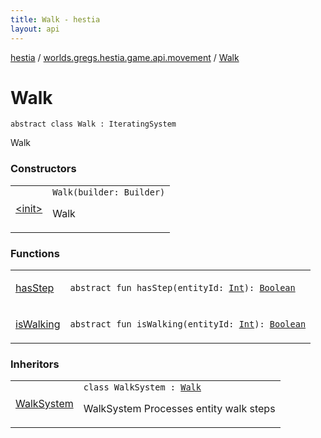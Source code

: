 ```yaml
---
title: Walk - hestia
layout: api
---
```


<div class='api-docs-breadcrumbs'><a href="../../index.html">hestia</a> / <a href="../index.html">worlds.gregs.hestia.game.api.movement</a> / <a href="./index.html">Walk</a></div>

# Walk

<div class="signature"><code><span class="keyword">abstract</span> <span class="keyword">class </span><span class="identifier">Walk</span>&nbsp;<span class="symbol">:</span>&nbsp;<span class="identifier">IteratingSystem</span></code></div>

Walk

### Constructors

<table class="api-docs-table">
<tbody>
<tr>
<td markdown="1">

<a href="-init-.html">&lt;init&gt;</a>


</td>
<td markdown="1">
<div class="signature"><code><span class="identifier">Walk</span><span class="symbol">(</span><span class="parameterName" id="worlds.gregs.hestia.game.api.movement.Walk$<init>(com.artemis.Aspect.Builder)/builder">builder</span><span class="symbol">:</span>&nbsp;<span class="identifier">Builder</span><span class="symbol">)</span></code></div>

Walk


</td>
</tr>
</tbody>
</table>

### Functions

<table class="api-docs-table">
<tbody>
<tr>
<td markdown="1">

<a href="has-step.html">hasStep</a>


</td>
<td markdown="1">
<div class="signature"><code><span class="keyword">abstract</span> <span class="keyword">fun </span><span class="identifier">hasStep</span><span class="symbol">(</span><span class="parameterName" id="worlds.gregs.hestia.game.api.movement.Walk$hasStep(kotlin.Int)/entityId">entityId</span><span class="symbol">:</span>&nbsp;<a href="https://kotlinlang.org/api/latest/jvm/stdlib/kotlin/-int/index.html"><span class="identifier">Int</span></a><span class="symbol">)</span><span class="symbol">: </span><a href="https://kotlinlang.org/api/latest/jvm/stdlib/kotlin/-boolean/index.html"><span class="identifier">Boolean</span></a></code></div>

</td>
</tr>
<tr>
<td markdown="1">

<a href="is-walking.html">isWalking</a>


</td>
<td markdown="1">
<div class="signature"><code><span class="keyword">abstract</span> <span class="keyword">fun </span><span class="identifier">isWalking</span><span class="symbol">(</span><span class="parameterName" id="worlds.gregs.hestia.game.api.movement.Walk$isWalking(kotlin.Int)/entityId">entityId</span><span class="symbol">:</span>&nbsp;<a href="https://kotlinlang.org/api/latest/jvm/stdlib/kotlin/-int/index.html"><span class="identifier">Int</span></a><span class="symbol">)</span><span class="symbol">: </span><a href="https://kotlinlang.org/api/latest/jvm/stdlib/kotlin/-boolean/index.html"><span class="identifier">Boolean</span></a></code></div>

</td>
</tr>
</tbody>
</table>

### Inheritors

<table class="api-docs-table">
<tbody>
<tr>
<td markdown="1">

<a href="../../worlds.gregs.hestia.game.plugins.movement.systems/-walk-system/index.html">WalkSystem</a>


</td>
<td markdown="1">
<div class="signature"><code><span class="keyword">class </span><span class="identifier">WalkSystem</span>&nbsp;<span class="symbol">:</span>&nbsp;<a href="./index.html"><span class="identifier">Walk</span></a></code></div>

WalkSystem
Processes entity walk steps


</td>
</tr>
</tbody>
</table>
